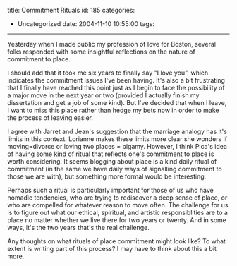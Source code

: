 title: Commitment Rituals
id: 185
categories:
  - Uncategorized
date: 2004-11-10 10:55:00
tags:
---

Yesterday when I made public my profession of love for Boston, several
folks responded with some insightful reflections on the nature of commitment to place. 

I should add that it took me six years to finally say &quot;I love you&quot;,
which indicates the commitment issues I've been having.  It's also a
bit frustrating that I finally have reached this point just as I begin
to face the possibility of a major move in the next year or two
(provided I actually finish my dissertation and get a job of some
kind). But I've decided that when I leave, I want to miss this place
rather than hedge my bets now in order to make the process of leaving
easier. 

I agree with Jarret and Jean's suggestion that the marriage analogy
has it's limits in this context. Lorianne makes these limits more clear
she wonders if moving=divorce or loving two places = bigamy. However, I
think Pica's idea of having some kind of ritual that
reflects one's commitment to place is worth considering. It seems
blogging about place is a kind
daily ritual of commitment (in the same we have daily ways of
signalling commitment to those we are with), but something more formal
would be interesting. 

Perhaps such a ritual is particularly important for those of us who
have nomadic tendencies, who are trying to rediscover a deep sense of
place, or  who are compelled for whatever reason to move often. The
challenge for us is to figure out what our ethical, spiritual, and
artistic responsiblities are to a place no matter whether we live there
for two years or twenty. And in some ways, it's the two years that's the real challenge. 

Any thoughts on what rituals of place commitment might look like? To what extent is writing part of this process? I may have to think about this a bit more. 